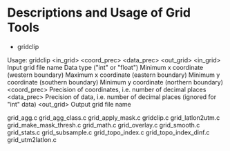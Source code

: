 # Descriptions and Usage of Grid Tools

 - gridclip

Usage: gridclip <in_grid> <type> <xmin> <xmax> <ymin> <ymax> <coord_prec> <data_prec> <out_grid>
  <in_grid>    Input grid file name
  <type>       Data type ("int" or "float")
  <xmin>       Minimum x coordinate (western boundary)
  <xmax>       Maximum x coordinate (eastern boundary)
  <ymin>       Minimum y coordinate (southern boundary)
  <ymax>       Minimum y coordinate (northern boundary)
  <coord_prec> Precision of coordinates, i.e. number of decimal places
  <data_prec>  Precision of data, i.e. number of decimal places (ignored for "int" data)
  <out_grid>   Output grid file name

grid_agg.c
grid_agg_class.c
grid_apply_mask.c
gridclip.c
grid_latlon2utm.c
grid_make_mask_thresh.c
grid_math.c
grid_overlay.c
grid_smooth.c
grid_stats.c
grid_subsample.c
grid_topo_index.c
grid_topo_index_dinf.c
grid_utm2latlon.c
